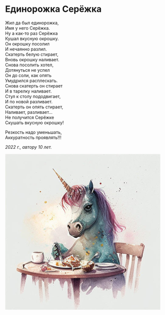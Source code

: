 # Единорожка Серёжка

Жил да был единорожка,  
Имя у него Серёжка.  
Ну а как-то раз Серёжка  
Кушал вкусную окрошку.  
Он окрошку посолил  
И нечаянно разлил.  
Скатерть белую стирает,  
Вновь окрошку наливает.  
Снова посолить хотел,  
Дотянуться не успел  
Он до соли, как опять  
Умудрился расплескать.  
Снова скатерть он стирает  
И в тарелку наливает.  
Стул к столу пододвигает,  
И по новой разливает.  
Скатерть он опять стирает,  
Наливает, разливает...  
Не получится Серёжке  
Скушать вкусную окрошку!  

Резкость надо уменьшать,  
Аккуратность проявлять!!!

*2022 г., автору 10 лет.*

![Единорожка Сережка](../images/unicorn.jpg)
